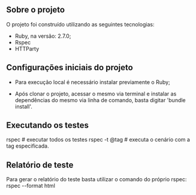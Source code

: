 ## Sobre o projeto

O projeto foi construído utilizando as seguintes tecnologias:

- Ruby, na versão: 2.7.0;
- Rspec
- HTTParty

## Configurações iniciais do projeto

- Para execução local é necessário instalar previamente o Ruby;

- Após clonar o projeto, acessar o mesmo via terminal e instalar as dependências do mesmo via linha de comando, basta digitar 'bundle install'.

## Executando os testes

rspec                          # executar todos os testes
rspec -t @tag                  # executa o cenário com a tag especificada.

## Relatório de teste

Para gerar o relatório do teste basta utilizar o comando do próprio rspec:
rspec --format html
